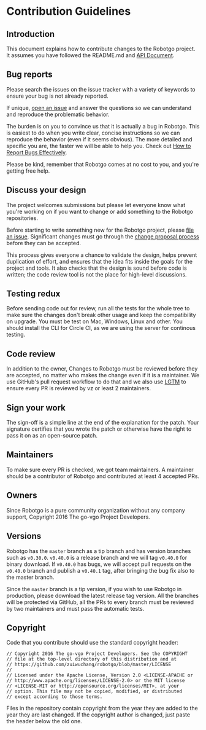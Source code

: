 # Contribution Guidelines

## Introduction

This document explains how to contribute changes to the Robotgo project. It assumes you have followed the README.md and [API Document](https://github.com/zuiwuchang/robotgo/blob/master/docs/doc.md). <!--Sensitive security-related issues should be reported to [security@Robotgo.io](mailto:security@Robotgo.io.)-->

## Bug reports

Please search the issues on the issue tracker with a variety of keywords to ensure your bug is not already reported.

If unique, [open an issue](https://github.com/zuiwuchang/robotgo/issues/new) and answer the questions so we can understand and reproduce the problematic behavior.

The burden is on you to convince us that it is actually a bug in Robotgo. This is easiest to do when you write clear, concise instructions so we can reproduce the behavior (even if it seems obvious). The more detailed and specific you are, the faster we will be able to help you. Check out [How to Report Bugs Effectively](http://www.chiark.greenend.org.uk/~sgtatham/bugs.html).

Please be kind, remember that Robotgo comes at no cost to you, and you're getting free help.

## Discuss your design

The project welcomes submissions but please let everyone know what you're working on if you want to change or add something to the Robotgo repositories.

Before starting to write something new for the Robotgo project, please [file an issue](https://github.com/zuiwuchang/robotgo/issues/new). Significant changes must go through the [change proposal process](https://github.com/go-vgo/proposals) before they can be accepted.

This process gives everyone a chance to validate the design, helps prevent duplication of effort, and ensures that the idea fits inside the goals for the project and tools. It also checks that the design is sound before code is written; the code review tool is not the place for high-level discussions.

## Testing redux

Before sending code out for review, run all the tests for the whole tree to make sure the changes don't break other usage and keep the compatibility on upgrade. You must be test on Mac, Windows, Linux and other. You should install the CLI for Circle CI, as we are using the server for continous testing.

## Code review

In addition to the owner, Changes to Robotgo must be reviewed before they are accepted, no matter who makes the change even if it is a maintainer. We use GitHub's pull request workflow to do that and we also use [LGTM](http://lgtm.co) to ensure every PR is reviewed by vz or least 2 maintainers.


## Sign your work

The sign-off is a simple line at the end of the explanation for the patch. Your signature certifies that you wrote the patch or otherwise have the right to pass it on as an open-source patch. 

## Maintainers

To make sure every PR is checked, we got team maintainers. A maintainer should be a contributor of Robotgo and contributed at least 4 accepted PRs. 

## Owners

Since Robotgo is a pure community organization without any company support, Copyright 2016 The go-vgo Project Developers.


## Versions

Robotgo has the `master` branch as a tip branch and has version branches such as `v0.30.0`. `v0.40.0` is a release branch and we will tag `v0.40.0` for binary download. If `v0.40.0` has bugs, we will accept pull requests on the `v0.40.0` branch and publish a `v0.40.1` tag, after bringing the bug fix also to the master branch.

Since the `master` branch is a tip version, if you wish to use Robotgo in production, please download the latest release tag version. All the branches will be protected via GitHub, all the PRs to every branch must be reviewed by two maintainers and must pass the automatic tests.

## Copyright

Code that you contribute should use the standard copyright header:

```
// Copyright 2016 The go-vgo Project Developers. See the COPYRIGHT
// file at the top-level directory of this distribution and at
// https://github.com/zuiwuchang/robotgo/blob/master/LICENSE
//
// Licensed under the Apache License, Version 2.0 <LICENSE-APACHE or
// http://www.apache.org/licenses/LICENSE-2.0> or the MIT license
// <LICENSE-MIT or http://opensource.org/licenses/MIT>, at your
// option. This file may not be copied, modified, or distributed
// except according to those terms.
```

Files in the repository contain copyright from the year they are added to the year they are last changed. If the copyright author is changed, just paste the header below the old one.
